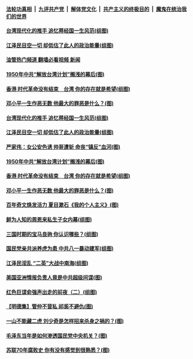 ####  [法轮功真相](../../../../basic/blob/master/README.md?t=08041201) &nbsp;|&nbsp; [九评共产党](../../../../9ping.md/blob/master/README.md?t=08041201) &nbsp;|&nbsp; [解体党文化](../../../../jtdwh.md/blob/master/README.md?t=08041201)  &nbsp;|&nbsp; [共产主义的终极目的](../../../../gczydzjmd.md/blob/master/README.md?t=08041201) &nbsp;|&nbsp; [魔鬼在统治我们的世界](../../../../mgztzwmdsj.md/blob/master/README.md?t=08041201) 

#### [台湾现代化的推手 追忆蒋经国一生风范(组图)](../pages/p6/1011405.md?t=08041201) 

#### [江泽民目空一切 却低估了此人的政治能量(组图)](../pages/p6/1013218.md?t=08041201) 

#### [油管热门频道 翻墙必看视频 新闻](http://45.76.130.85:81/youtube.html?08041201)

#### [1950年中共“解放台湾计划”搁浅的幕后(图)](../pages/p6/1013172.md?t=08041201) 

#### [香港 时代革命没有结束　台湾 你的存在就是希望(组图)](../pages/p6/1011966.md?t=08041201) 

#### [邓小平一生作恶无数 他最大的罪恶是什么？(图)](../pages/p6/1013142.md?t=08041201) 


#### [台湾现代化的推手 追忆蒋经国一生风范(组图)](../pages/p6/1011405.md?t=08041201) 

#### [江泽民目空一切 却低估了此人的政治能量(组图)](../pages/p6/1013218.md?t=08041201) 

#### [严家伟：女公安色诱 帅哥遭斩 命丧“镇反”血河(图)](../pages/p6/1013240.md?t=08041201) 

#### [1950年中共“解放台湾计划”搁浅的幕后(图)](../pages/p6/1013172.md?t=08041201) 

#### [香港 时代革命没有结束　台湾 你的存在就是希望(组图)](../pages/p6/1011966.md?t=08041201) 

#### [邓小平一生作恶无数 他最大的罪恶是什么？(图)](../pages/p6/1013142.md?t=08041201) 


#### [百年奇文焕发活力 夏目漱石《我的个人主义》(图)](../pages/p6/1011960.md?t=08041201) 

#### [鲜为人知的周恩来私生子女内幕(组图)](../pages/p6/1013141.md?t=08041201) 


#### [三国时期的宝马良驹 你认识哪些？(组图)](../pages/p6/1012610.md?t=08041201) 

#### [国民党亲共派养虎为患 中共八一暴动建军(组图)](../pages/p6/1013084.md?t=08041201) 

#### [江泽民淫乱 “二英”大战中南海(组图)](../pages/p6/1013138.md?t=08041201) 

#### [美国亚洲情报负责人竟是中共超级间谍(图)](../pages/p6/1013156.md?t=08041201) 

#### [红色巨谍俞强声出走的前夜（二）(组图)](../pages/p6/1012921.md?t=08041201) 

#### [【明德集】管仲不营私 祁奚不避仇(图)](../pages/p6/1012948.md?t=08041201) 

#### [一山不能藏二虎 刘少奇是怎样招来杀身之祸的？(图)](../pages/p6/1012789.md?t=08041201) 

#### [毛泽东当年是如何渗透国民党中央机关？(图)](../pages/p6/1013083.md?t=08041201) 

#### [苏联70年腐败史 你有没有感觉到很熟悉？(图)](../pages/p6/1012359.md?t=08041201) 


<img src='http://gfw-breaker.win/goodnews/indexes/p6.md' width='0px' height='0px'/>
